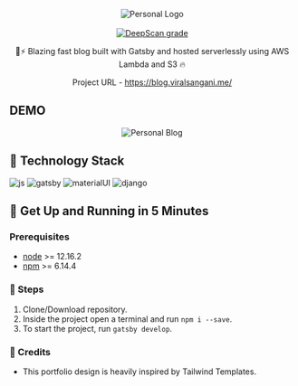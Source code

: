 <p align="center">
    <img src="./static/logo/linkedin_banner_image_2.jpg" alt="Personal Logo">
    <br>
    <br>
    <a href="https://deepscan.io/dashboard#view=project&tid=8921&pid=11941&bid=179294"><img src="https://deepscan.io/api/teams/8921/projects/11941/branches/179294/badge/grade.svg" alt="DeepScan grade"></a>

</p>
<p align="center">
🚀⚡️ Blazing fast blog built with Gatsby and hosted serverlessly using AWS Lambda and S3  🔥
</p>

<p align="center">
    Project URL - <a href="https://blog.viralsangani.me/">https://blog.viralsangani.me/</a>
</p>

## DEMO

<p align="center">
<img src="./static/gatsby-blog-gif.gif" alt="Personal Blog">
</p>

## :raised_hands: Technology Stack

![js](https://img.shields.io/badge/frontend-js-yellow?style=flat&logo=javaScript)
![gatsby](https://img.shields.io/badge/Gastby-JS-%23663399)
![materialUI](https://img.shields.io/badge/Material-UI-%231976D2)
![django](https://img.shields.io/pypi/djversions/djangorestframework?logo=Django)

## 🚀 Get Up and Running in 5 Minutes

### Prerequisites

- [node](https://nodejs.org/en/) >= 12.16.2
- [npm](https://www.npmjs.com/) >= 6.14.4

### :running: Steps

1. Clone/Download repository.
2. Inside the project open a terminal and run `npm i --save`.
3. To start the project, run `gatsby develop`.

### 💜 Credits

- This portfolio design is heavily inspired by Tailwind Templates.
